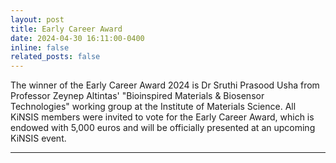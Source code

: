 ```yaml
---
layout: post
title: Early Career Award
date: 2024-04-30 16:11:00-0400
inline: false
related_posts: false
---
```


The winner of the Early Career Award 2024 is Dr Sruthi Prasood Usha from Professor Zeynep Altintas' "Bioinspired Materials & Biosensor Technologies" working group at the Institute of Materials Science. All KiNSIS members were invited to vote for the Early Career Award, which is endowed with 5,000 euros and will be officially presented at an upcoming KiNSIS event. 
<a href="https://www.uni-kiel.de/en/research/priority-research-areas/details/news/20240429-early-career"></a>

---

